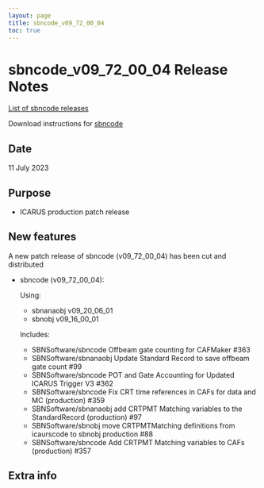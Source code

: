 ```yaml
---
layout: page
title: sbncode_v09_72_00_04
toc: true
---
```


sbncode_v09_72_00_04 Release Notes
=======================================================================================

[List of sbncode releases](https://sbnsoftware.github.io/AnalysisInfrastructure/ReleaseManagement/Releases/List_of_SBN_code_releases)

Download instructions for [sbncode]()

Date
---------------------------------------------------
11 July 2023

Purpose
---------------------------------------------------
* ICARUS production patch release

New features
---------------------------------------------------
A new patch release of sbncode (v09_72_00_04) has been cut and distributed

* sbncode (v09_72_00_04):
  
  Using:
  * sbnanaobj		v09_20_06_01
  * sbnobj		  v09_16_00_01
 
  Includes:
  * SBNSoftware/sbncode Offbeam gate counting for CAFMaker #363
  * SBNSoftware/sbnanaobj Update Standard Record to save offbeam gate count #99
  * SBNSoftware/sbncode POT and Gate Accounting for Updated ICARUS Trigger V3 #362
  * SBNSoftware/sbncode Fix CRT time references in CAFs for data and MC (production) #359
  * SBNSoftware/sbnanaobj add CRTPMT Matching variables to the StandardRecord (production) #97
  * SBNSoftware/sbnobj move CRTPMTMatching definitions from icaurscode to sbnobj production #88
  * SBNSoftware/sbncode Add CRTPMT Matching variables to CAFs (production) #357

  
Extra info
---------------------------------------------------
